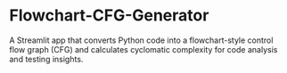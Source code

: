 # Flowchart-CFG-Generator
A Streamlit app that converts Python code into a flowchart-style control flow graph (CFG) and calculates cyclomatic complexity for code analysis and testing insights.
